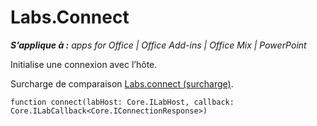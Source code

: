 
# Labs.Connect

 _**S’applique à :** apps for Office | Office Add-ins | Office Mix | PowerPoint_

Initialise une connexion avec l’hôte.

Surcharge de comparaison [Labs.connect (surcharge)](../../reference/office-mix/labs.connect-overload.md).


```
function connect(labHost: Core.ILabHost, callback: Core.ILabCallback<Core.IConnectionResponse>)
```

